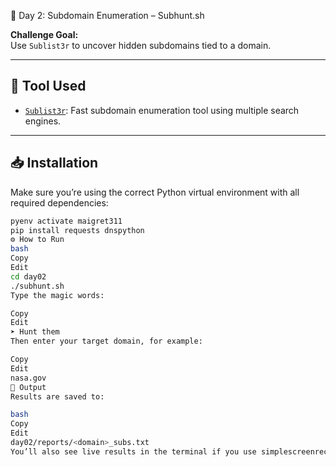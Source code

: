📡 Day 2: Subdomain Enumeration – Subhunt.sh

**Challenge Goal:**  
Use `Sublist3r` to uncover hidden subdomains tied to a domain.

---

## 🎯 Tool Used
- [`Sublist3r`](https://github.com/aboul3la/Sublist3r): Fast subdomain enumeration tool using multiple search engines.

---

## 📥 Installation

Make sure you’re using the correct Python virtual environment with all required dependencies:

```bash
pyenv activate maigret311
pip install requests dnspython
⚙️ How to Run
bash
Copy
Edit
cd day02
./subhunt.sh
Type the magic words:

Copy
Edit
➤ Hunt them
Then enter your target domain, for example:

Copy
Edit
nasa.gov
🧪 Output
Results are saved to:

bash
Copy
Edit
day02/reports/<domain>_subs.txt
You’ll also see live results in the terminal if you use simplescreenrecorder
